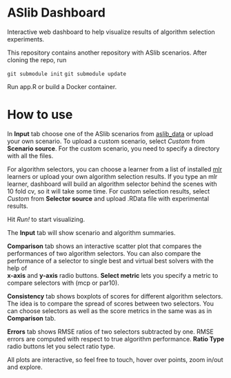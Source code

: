 # ASlib Dashboard
Interactive web dashboard to help visualize results of algorithm selection experiments.

This repository contains another repository with ASlib scenarios. After cloning the repo, run

`git submodule init`
`git submodule update`

Run app.R or build a Docker container.

# How to use
In __Input__ tab choose one of the ASlib scenarios from [aslib_data](https://github.com/coseal/aslib_data) or 
upload your own scenario. To upload a custom scenario, select _Custom_ from __Scenario source__. For the custom 
scenario, you need to specify a directory with all the files. 

For algorithm selectors, you can choose a learner from a list of installed [mlr](https://mlr.mlr-org.com/) learners or 
upload your own algorithm selection results. If you type an mlr learner, dashboard will build an algorithm selector behind the scenes with 10 fold cv, so it will take some time.
For custom selection results, select _Custom_ from __Selector source__ and 
upload .RData file with experimental results. 

Hit _Run!_ to start visualizing. 

The __Input__ tab will show scenario and algorithm summaries.

__Comparison__ tab shows an interactive scatter plot that compares the performances of two algorithm selectors.
You can also compare the performance of a selector to single best and virtual best solvers with the help of  
__x-axis__ and __y-axis__ radio buttons. 
__Select metric__ lets you specify a metric to compare selectors with (mcp or par10). 

__Consistency__ tab shows boxplots of scores for different algorithm selectors. 
The idea is to compare the spread of scores between two selectors. 
You can choose selectors as well as the score metrics in the same was as in __Comparison__ tab. 

__Errors__ tab shows RMSE ratios of two selectors subtracted by one. 
RMSE errors are computed with respect to true algorithm performance. 
__Ratio Type__ radio buttons let you select ratio type.

All plots are interactive, so feel free to touch, hover over points, zoom in/out and explore. 
